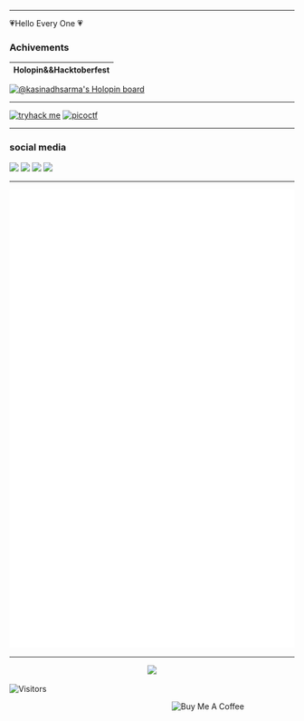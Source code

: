 <hr>
💗Hello Every One 💗
</hr>


### Achivements
                                       
 | Holopin&&Hacktoberfest|                                           
 | - |
[![@kasinadhsarma's Holopin board](https://holopin.io/api/user/board?user=kasinadhsarma)](https://holopin.io/@kasinadhsarma)

<hr>
<a href ="https://tryhackme.com/p/cacophonybusted5" target ="_blank"><img src ="https://user-images.githubusercontent.com/81065703/206114940-9aabcbec-024c-40da-8af3-115293b73cb3.png" alignalign="right" alt="tryhack me" style= "height:90px !important;"></a>
<a href ="https://play.picoctf.org/users/kasinadhsarma" target ="_blank"><img src ="https://ctftime.org/media/events/picoCTF-logo_1.png" alignalign="right" alt="picoctf" style="height: 90px !important;"></a>
</hr>

<hr>

### social media
<a href='https://www.linkedin.com/in/swayampakula-v-s-s-pavanakasinadhasarma-90634920b/' target="_blank"><img src="https://img.icons8.com/external-justicon-lineal-color-justicon/64/000000/external-linkedin-social-media-justicon-lineal-color-justicon.png"/></a>
<a href='https://twitter.com/VKasinadha'><img src="https://img.icons8.com/external-justicon-lineal-color-justicon/64/000000/external-twitter-social-media-justicon-lineal-color-justicon.png"/></a>
<a href='https://www.instagram.com/skasinadh/'><img src="https://img.icons8.com/external-justicon-lineal-color-justicon/64/000000/external-instagram-social-media-justicon-lineal-color-justicon.png"/></a>
<a href='https://discord.com/channels/kasi353l#5498'><img src="https://img.icons8.com/external-justicon-lineal-color-justicon/64/000000/external-discord-social-media-justicon-lineal-color-justicon.png"/></a>

</hr>

<hr>

![my github Metrics](github-metrics.svg)

</hr>

<hr>

<a href="https://github.com/kasinadhsarma/spotify_dashbord" target="_blank">
<p align="center">
  <img src="https://spotify-dashbord.vercel.app/api/now-playing" >
</p>
</a>


![Visitors](https://api.visitorbadge.io/api/visitors?path=https%3A%2F%2Fgithub.com%2Fkasinadhsarma&countColor=%23ff8a65)


<a href="https://www.buymeacoffee.com/kasinadhsarma" target="_blank"><img src="https://cdn.buymeacoffee.com/buttons/v2/default-red.png" align="right" alt="Buy Me A Coffee" style="height: 60px !important;width: 217px !important; " ></a>


</hr>

